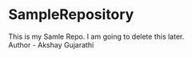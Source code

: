 # SampleRepository
This is my Samle Repo. I am going to delete this later.
<br>
Author - Akshay Gujarathi

